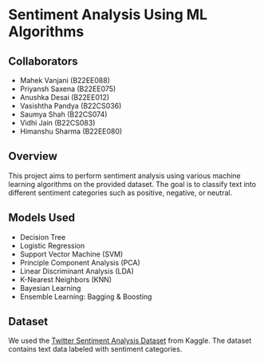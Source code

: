 # Sentiment Analysis Using ML Algorithms

## Collaborators
- Mahek Vanjani (B22EE088)
- Priyansh Saxena (B22EE075)
- Anushka Desai (B22EE012)
- Vasishtha Pandya (B22CS036)
- Saumya Shah (B22CS074)
- Vidhi Jain (B22CS083)
- Himanshu Sharma (B22EE080)

## Overview
This project aims to perform sentiment analysis using various machine learning algorithms on the provided dataset. The goal is to classify text into different sentiment categories such as positive, negative, or neutral.

## Models Used
- Decision Tree
- Logistic Regression
- Support Vector Machine (SVM)
- Principle Component Analysis (PCA)
- Linear Discriminant Analysis (LDA)
- K-Nearest Neighbors (KNN)
- Bayesian Learning
- Ensemble Learning: Bagging & Boosting

## Dataset
We used the [Twitter Sentiment Analysis Dataset](https://www.kaggle.com/datasets/abhi8923shriv/sentiment-analysis-dataset) from Kaggle. The dataset contains text data labeled with sentiment categories.
